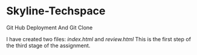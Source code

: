 # Skyline-Techspace

Git Hub Deployment And Git Clone

I have created two files: _index.html_ and _review.html_
This is the first step of the third stage of the assignment.
